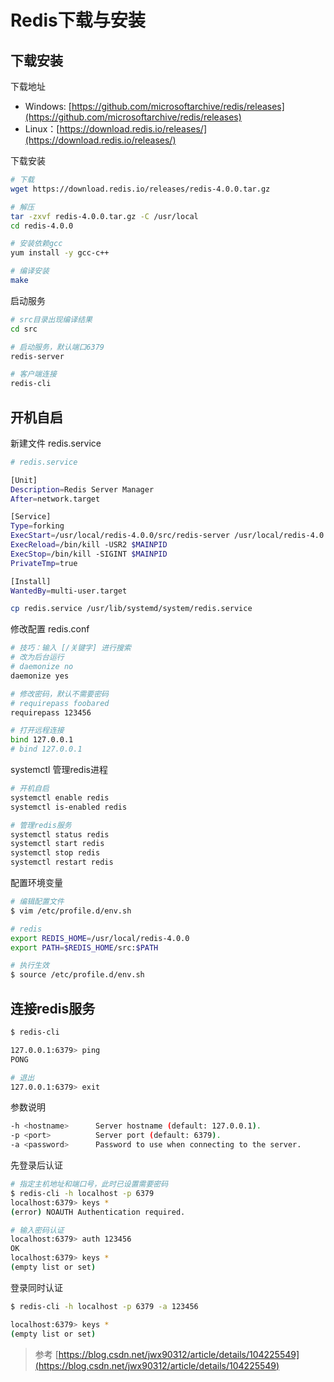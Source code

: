 # Redis下载与安装

## 下载安装

下载地址

- Windows: [https://github.com/microsoftarchive/redis/releases](https://github.com/microsoftarchive/redis/releases)
- Linux：[https://download.redis.io/releases/](https://download.redis.io/releases/)


下载安装

```bash
# 下载
wget https://download.redis.io/releases/redis-4.0.0.tar.gz

# 解压
tar -zxvf redis-4.0.0.tar.gz -C /usr/local
cd redis-4.0.0

# 安装依赖gcc
yum install -y gcc-c++

# 编译安装
make
```

启动服务

```bash
# src目录出现编译结果
cd src

# 启动服务，默认端口6379
redis-server

# 客户端连接
redis-cli
```

## 开机自启

新建文件 redis.service

```bash
# redis.service

[Unit]
Description=Redis Server Manager
After=network.target

[Service]
Type=forking
ExecStart=/usr/local/redis-4.0.0/src/redis-server /usr/local/redis-4.0.0/redis.conf
ExecReload=/bin/kill -USR2 $MAINPID
ExecStop=/bin/kill -SIGINT $MAINPID
PrivateTmp=true

[Install]
WantedBy=multi-user.target
```

```bash
cp redis.service /usr/lib/systemd/system/redis.service
```

修改配置 redis.conf

```bash
# 技巧：输入 [/关键字] 进行搜索
# 改为后台运行
# daemonize no
daemonize yes

# 修改密码，默认不需要密码
# requirepass foobared
requirepass 123456

# 打开远程连接
bind 127.0.0.1
# bind 127.0.0.1
```

systemctl 管理redis进程

```bash
# 开机自启
systemctl enable redis
systemctl is-enabled redis

# 管理redis服务
systemctl status redis
systemctl start redis
systemctl stop redis
systemctl restart redis
```

配置环境变量

```bash
# 编辑配置文件
$ vim /etc/profile.d/env.sh

# redis
export REDIS_HOME=/usr/local/redis-4.0.0
export PATH=$REDIS_HOME/src:$PATH

# 执行生效
$ source /etc/profile.d/env.sh
```

## 连接redis服务

```bash
$ redis-cli

127.0.0.1:6379> ping
PONG

# 退出
127.0.0.1:6379> exit
```

参数说明

```bash
-h <hostname>      Server hostname (default: 127.0.0.1).
-p <port>          Server port (default: 6379).
-a <password>      Password to use when connecting to the server.
```

先登录后认证

```bash
# 指定主机地址和端口号，此时已设置需要密码
$ redis-cli -h localhost -p 6379
localhost:6379> keys *
(error) NOAUTH Authentication required.

# 输入密码认证
localhost:6379> auth 123456
OK
localhost:6379> keys *
(empty list or set)
```

登录同时认证

```bash
$ redis-cli -h localhost -p 6379 -a 123456

localhost:6379> keys *
(empty list or set)
```

> 参考 [https://blog.csdn.net/jwx90312/article/details/104225549](https://blog.csdn.net/jwx90312/article/details/104225549)
